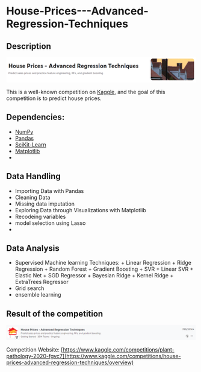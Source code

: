 # House-Prices---Advanced-Regression-Techniques

## Description
![image](https://github.com/JOE881003/House-Prices---Advanced-Regression-Techniques/blob/main/IMG/house%20prices%20title.png)

This is a well-known competition on [Kaggle](https://www.kaggle.com/competitions/house-prices-advanced-regression-techniques/overview), and the goal of this competition is to predict house prices.

## Dependencies:
* [NumPy](http://www.numpy.org/)
* [Pandas](http://pandas.pydata.org/)
* [SciKit-Learn](http://scikit-learn.org/stable/)
* [Matplotlib](http://matplotlib.org/)
* 
## Data Handling
*   Importing Data with Pandas
*   Cleaning Data
*   Missing data imputation
*   Exploring Data through Visualizations with Matplotlib
*   Recodeing variables
*   model selection using Lasso
*   
## Data Analysis
*    Supervised Machine learning Techniques:
    +   Linear Regression
    +   Ridge Regression
    +   Random Forest
    +   Gradient Boosting
    +   SVR
    +   Linear SVR
    +   Elastic Net
    +   SGD Regressor
    +   Bayesian Ridge
    +   Kernel Ridge
    +   ExtraTrees Regressor
*    Grid search
*    ensemble learning

## Result of the competition
![image](https://github.com/JOE881003/House-Prices---Advanced-Regression-Techniques/blob/main/IMG/house%20prices%20result.png)

Competition Website: [https://www.kaggle.com/competitions/plant-pathology-2020-fgvc7](https://www.kaggle.com/competitions/house-prices-advanced-regression-techniques/overview)
